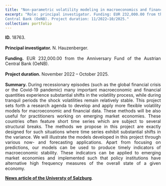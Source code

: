 ```yaml
---
title: "Non-parametric volatility modeling in macroeconomics and finance."
excerpt: "Role: principal investigator. Funding: EUR 232,000.00 from the Anniversary Fund of the Austrian
Central Bank (OeNB). Project duration: 11/2022–10/2025."
collection: portfolio
---
```

<p align="justify"> <b>ID.</b> 18763.
<br> <br>
<b>Principal investigator.</b> N. Hauzenberger.
<br> <br>
<b>Funding.</b> EUR 232,000.00 from the Anniversary Fund of the Austrian
Central Bank (OeNB).
<br> <br>
<b>Project duration.</b> November 2022 – October 2025.
<br> <br>
<b>Summary.</b> During recessionary episodes (such as the global financial crisis or the Covid-19 pandemic) many important macroeconomic and financial quantities experience substantial shifts in the volatility process, while during tranquil periods the shock volatilities remain relatively stable. This project sets forth a research agenda to develop and apply more flexible volatility models for macroeconomic and financial data. These methods will be also useful for practitioners working on emerging market economies. These countries often feature short time series which are subject to several structural breaks. The methods we propose in this project are exactly designed for such situations where time series exhibit substantial shifts in the variance. We will illustrate the models developed in this project through various now- and forecasting applications. Apart from focusing on predictions, our models can be used to produce timely indicators of macroeconomic stability. These indicators can be applied to emerging market economies and implemented such that policy institutions have alternative high frequency measures of the overall state of a given economy.
</p>

[**News article of the Universty of Salzburg**](https://www.plus.ac.at/news/oesterreichische-nationalbank-funds-non-parametric-volatility-modeling-in-macroeconomics-and-finance-project-of-niko-hauzenberger/?lang=en&pgrp=281990&pg=283628&is_paged=7).
